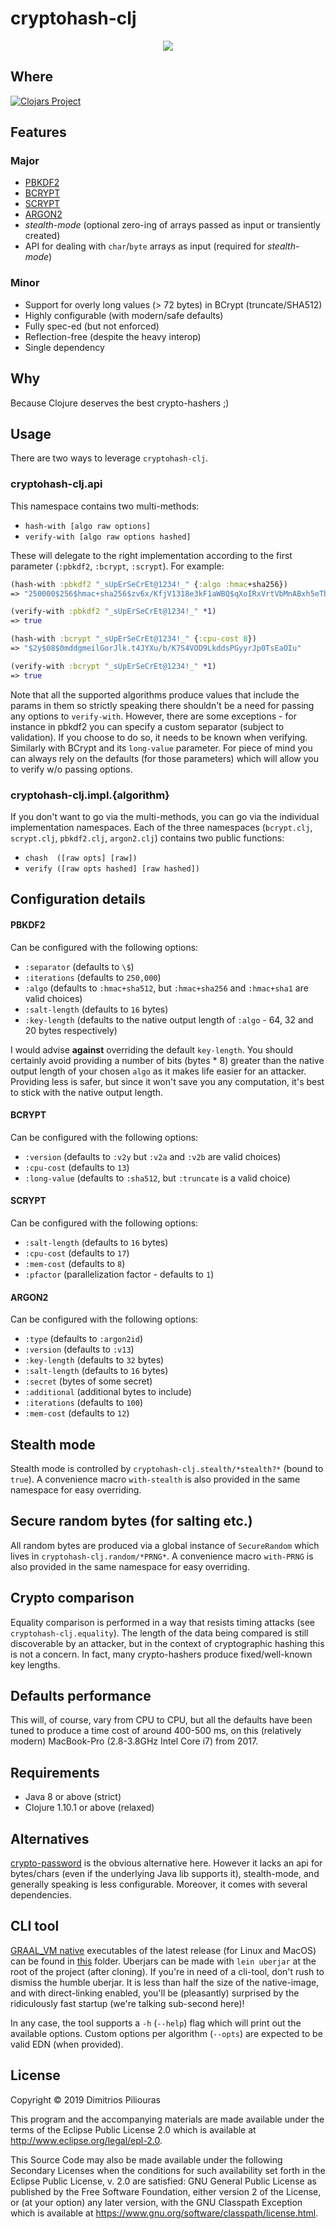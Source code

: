 # cryptohash-clj

<p align="center">
  <img src="https://media.kasperskydaily.com/wp-content/uploads/sites/92/2014/04/06043900/hash.jpg"/>
</p>

## Where

[![Clojars Project](https://clojars.org/cryptohash-clj/latest-version.svg)](https://clojars.org/cryptohash-clj)

## Features

### Major

- [PBKDF2](https://en.wikipedia.org/wiki/PBKDF2)
- [BCRYPT](https://en.wikipedia.org/wiki/Bcrypt)
- [SCRYPT](https://en.wikipedia.org/wiki/Scrypt)
- [ARGON2](https://en.wikipedia.org/wiki/Argon2)
- _stealth-mode_ (optional zero-ing of arrays passed as input or transiently created)
- API for dealing with `char`/`byte` arrays as input (required for _stealth-mode_)

### Minor

- Support for overly long values (> 72 bytes) in BCrypt (truncate/SHA512)
- Highly configurable (with modern/safe defaults)
- Fully spec-ed (but not enforced) 
- Reflection-free (despite the heavy interop)
- Single dependency

## Why
Because Clojure deserves the best crypto-hashers ;)

## Usage
There are two ways to leverage `cryptohash-clj`. 

### cryptohash-clj.api
This namespace contains two multi-methods:

- `hash-with [algo raw options]`
- `verify-with [algo raw options hashed]`

These will delegate to the right implementation according to the first parameter (`:pbkdf2`, `:bcrypt`, `:scrypt`). For example:

```clj
(hash-with :pbkdf2 "_sUpErSeCrEt@1234!_" {:algo :hmac+sha256})
=> "250000$256$hmac+sha256$zv6x/KfjV1318e3kF1aWBQ$qXoIRxVrtVbMnABxh5eTbDfszyc/O4uZIV8QPsLkyhE"

(verify-with :pbkdf2 "_sUpErSeCrEt@1234!_" *1)
=> true

(hash-with :bcrypt "_sUpErSeCrEt@1234!_" {:cpu-cost 8})
=> "$2y$08$0mddgmeilGorJlk.t4JYXu/b/K7S4VOD9LkddsPGyyrJp0TsEaOIu"

(verify-with :bcrypt "_sUpErSeCrEt@1234!_" *1)
=> true
```

Note that all the supported algorithms produce values that include the params in them so strictly speaking there shouldn't be a need
for passing any options to `verify-with`. However, there are some exceptions - for instance in pbkdf2 you can specify a custom separator 
(subject to validation). If you choose to do so, it needs to be known when verifying. Similarly with BCrypt and its `long-value` parameter. For piece of mind you can always rely on the defaults (for those parameters) which will allow you to verify w/o passing options.   

### cryptohash-clj.impl.{algorithm}
If you don't want to go via the multi-methods, you can go via the individual implementation namespaces.
Each of the three namespaces (`bcrypt.clj`, `scrypt.clj`, `pbkdf2.clj`, `argon2.clj`) contains two public functions:

- `chash  ([raw opts] [raw])` 
- `verify ([raw opts hashed] [raw hashed])`

## Configuration details

#### PBKDF2
Can be configured with the following options:

- `:separator`  (defaults to `\$`)
- `:iterations` (defaults to `250,000`)
- `:algo` (defaults to `:hmac+sha512`, but `:hmac+sha256` and `:hmac+sha1` are valid choices)
- `:salt-length` (defaults to `16` bytes)
- `:key-length` (defaults to the native output length of `:algo` - 64, 32 and 20 bytes respectively)

I would advise **against** overriding the default `key-length`.
You should certainly avoid providing a number of bits (bytes * 8) greater than the native output length of your chosen `algo` 
as it makes life easier for an attacker. Providing less is safer, but since it won't save you any computation, it's 
best to stick with the native output length.  

#### BCRYPT

Can be configured with the following options:

- `:version` (defaults to `:v2y` but `:v2a` and `:v2b` are valid choices) 
- `:cpu-cost` (defaults to `13`)
- `:long-value` (defaults to `:sha512`, but `:truncate` is a valid choice)

#### SCRYPT

Can be configured with the following options:

- `:salt-length` (defaults to `16` bytes)
- `:cpu-cost` (defaults to `17`) 
- `:mem-cost` (defaults to `8`)
- `:pfactor` (parallelization factor - defaults to `1`)

#### ARGON2

Can be configured with the following options:

- `:type` (defaults to `:argon2id`)
- `:version` (defaults to `:v13`)
- `:key-length` (defaults to `32` bytes)
- `:salt-length` (defaults to `16` bytes)
- `:secret` (bytes of some secret)
- `:additional` (additional bytes to include)
- `:iterations` (defaults to `100`) 
- `:mem-cost` (defaults to `12`)

## Stealth mode

Stealth mode is controlled by `cryptohash-clj.stealth/*stealth?*` (bound to `true`). 
A convenience macro `with-stealth` is also provided in the same namespace for easy overriding.

## Secure random bytes (for salting etc.)

All random bytes are produced via a global instance of `SecureRandom` which lives in `cryptohash-clj.random/*PRNG*`.
A convenience macro `with-PRNG` is also provided in the same namespace for easy overriding.

## Crypto comparison
Equality comparison is performed in a way that resists timing attacks (see `cryptohash-clj.equality`). 
The length of the data being compared is still discoverable by an attacker, but in the context of 
cryptographic hashing this is not a concern. In fact, many crypto-hashers produce fixed/well-known key lengths. 


## Defaults performance
This will, of course, vary from CPU to CPU, but all the defaults have been tuned to produce a time cost of around 400-500 ms,
on this (relatively modern) MacBook-Pro (2.8-3.8GHz Intel Core i7) from 2017.

## Requirements

- Java 8 or above (strict)
- Clojure 1.10.1 or above  (relaxed)

## Alternatives
[crypto-password](https://github.com/weavejester/crypto-password) is the obvious alternative here.
However it lacks an api for bytes/chars (even if the underlying Java lib supports it), stealth-mode, 
and generally speaking is less configurable. Moreover, it comes with several dependencies.
  
## CLI tool

[GRAAL_VM native](https://www.graalvm.org/docs/reference-manual/native-image/) executables of the latest release (for Linux and MacOS)
 can be found in [this](https://github.com/jimpil/cryptohash-clj/tree/master/native-images) folder. 
Uberjars can be made with `lein uberjar` at the root of the project (after cloning). 
If you're in need of a cli-tool, don't rush to dismiss the humble uberjar. 
It is less than half the size of the native-image, and with direct-linking enabled, you'll be (pleasantly) surprised by the ridiculously fast startup (we're talking sub-second here)!  
 
In any case, the tool supports a `-h` (`--help`) flag which will print out the available options. Custom options per algorithm (`--opts`) are expected to be valid EDN (when provided). 

## License

Copyright © 2019 Dimitrios Piliouras

This program and the accompanying materials are made available under the
terms of the Eclipse Public License 2.0 which is available at
http://www.eclipse.org/legal/epl-2.0.

This Source Code may also be made available under the following Secondary
Licenses when the conditions for such availability set forth in the Eclipse
Public License, v. 2.0 are satisfied: GNU General Public License as published by
the Free Software Foundation, either version 2 of the License, or (at your
option) any later version, with the GNU Classpath Exception which is available
at https://www.gnu.org/software/classpath/license.html.
